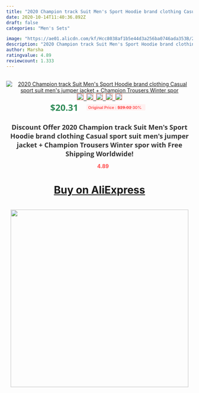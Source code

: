 ```yaml
---
title: "2020 Champion track Suit Men's Sport Hoodie brand clothing Casual sport suit men's jumper jacket + Champion Trousers Winter spor"
date: 2020-10-14T11:40:36.892Z
draft: false
categories: "Men's Sets"

image: "https://ae01.alicdn.com/kf/Hcc8038af1b5e44d3a256ba0746ada353B/2020-Champion-track-Suit-Men-s-Sport-Hoodie-brand-clothing-Casual-sport-suit-men-s-jumper.jpg"
description: "2020 Champion track Suit Men's Sport Hoodie brand clothing Casual sport suit men's jumper jacket + Champion Trousers Winter spor"
author: Marsha
ratingvalue: 4.89
reviewcount: 1.333
---
```

<br>
<div style="text-align: center;">
<a href="https://s.click.aliexpress.com/e/_Aeq5aV" target="_blank" rel="nofollow noopener noreferrer"><img alt="2020 Champion track Suit Men's Sport Hoodie brand clothing Casual sport suit men's jumper jacket + Champion Trousers Winter spor" class="magnifier-image" src="https://ae01.alicdn.com/kf/Hcc8038af1b5e44d3a256ba0746ada353B/2020-Champion-track-Suit-Men-s-Sport-Hoodie-brand-clothing-Casual-sport-suit-men-s-jumper.jpg_640x640.jpg">
<br>
<img style="border:1px solid salmon" src="https://ae01.alicdn.com/kf/Hcc8038af1b5e44d3a256ba0746ada353B/2020-Champion-track-Suit-Men-s-Sport-Hoodie-brand-clothing-Casual-sport-suit-men-s-jumper.jpg_120x120.jpg">&nbsp;&nbsp;<img style="border:1px solid salmon" src="https://ae01.alicdn.com/kf/Hab239a5dcd40461b8eaa7e8b61008d15V/2020-Champion-track-Suit-Men-s-Sport-Hoodie-brand-clothing-Casual-sport-suit-men-s-jumper.jpg_120x120.jpg">&nbsp;&nbsp;<img style="border:1px solid salmon" src="https://ae01.alicdn.com/kf/H4a6c95882439461ab6996199a392cad8A/2020-Champion-track-Suit-Men-s-Sport-Hoodie-brand-clothing-Casual-sport-suit-men-s-jumper.jpg_120x120.jpg">&nbsp;&nbsp;<img style="border:1px solid salmon" src="https://ae01.alicdn.com/kf/Hed38e2cd9c964563bd54e7f485185af2m/2020-Champion-track-Suit-Men-s-Sport-Hoodie-brand-clothing-Casual-sport-suit-men-s-jumper.jpg_120x120.jpg">&nbsp;&nbsp;<img style="border:1px solid salmon" src="https://ae01.alicdn.com/kf/Ha72c417b309e4f3ba51ac6a81d27a752P/2020-Champion-track-Suit-Men-s-Sport-Hoodie-brand-clothing-Casual-sport-suit-men-s-jumper.jpg_120x120.jpg"></a></div><br0>
<div style="text-align: center;"><span style="background-color: white; border: 0px; box-sizing: border-box; color: seagreen; display: inline-block; font-family: &quot;open sans&quot; , &quot;arial&quot; , &quot;helvetica&quot; , sans-serif , &quot;heiti&quot;; font-size: 24px; font-stretch: inherit; font-weight: 700; line-height: inherit; margin: 0px 10px 0px 0px; padding: 0px; vertical-align: middle;">$20.31 </span>
<span style="background: rgb(255 , 241 , 241); border-radius: 3px; border: 0px; box-sizing: border-box; color: #ff4747; display: inline-block; font-family: inherit; font-size: 12px; font-stretch: inherit; font-style: inherit; font-variant: inherit; font-weight: 600; line-height: inherit; margin: 0px; padding: 2px 5px; transform: scale(0.9); vertical-align: middle;">Original Price : <b style="text-decoration: line-through;">$29.02 </b> 30%&nbsp;&nbsp;</span></div>
<h1 style="color: #333333; display: inline-block; font-family: &quot;open sans&quot; , &quot;arial&quot; , &quot;helvetica&quot; , sans-serif , &quot;heiti&quot;; font-size: 18px; font-stretch: inherit; font-weight: 700; text-align: center;">Discount Offer 2020 Champion track Suit Men's Sport Hoodie brand clothing Casual sport suit men's jumper jacket + Champion Trousers Winter spor with Free Shipping Worldwide!</h1>
<div style="color: #ff4747; text-align: center;">
<img src="https://4.bp.blogspot.com/-M0ZcTcb-5uY/XleCXlxnR4I/AAAAAAAAAEc/OrjgMkXV1oMQFaCRZj5HQwOCBcu3w1FegCPcBGAYYCw/s1600/star.png" style="height: 15px;">&nbsp;<b>4.89</b></div>
<div class="button_cont" align="center"><a class="buynow_a" href="https://s.click.aliexpress.com/e/_Aeq5aV" target="_blank" rel="nofollow noopener noreferrer"><H1>Buy on AliExpress</H1></a></div><br>
<div class="separator" style="clear: both; text-align: center;">
<img src="https://lh3.googleusercontent.com/-pTy5HemUv9M/XlePHvY0dAI/AAAAAAAAAE4/0nX5iRUoIWY8eMW9Dpxeirr157OZliDIgCLcBGAsYHQ/s1600/badge.gif" width="480">
</div>
